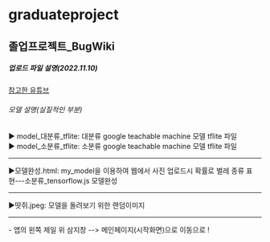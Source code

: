 # graduateproject
<h2>졸업프로젝트_BugWiki</h2>

<h5>업로드 파일 설명(2022.11.10)</h5>
<a href="https://www.youtube.com/watch?v=L2UeBBbQFx4">참고한 유튜브<a><br>
<h6>모델 설명(실질적인 부분)</h6>
▶ model_대분류_tflite: 대분류 google teachable machine 모델 tflite 파일 <br>
▶ model_소분류_tflite: 소분류 google teachable machine 모델 tflite 파일 <br>

<hr>
▶모델완성.html: my_model을 이용하여 웹에서 사진 업로드시 확률로 벌레 종류 표현---소분류_tensorflow.js 모델완성<br>

<hr>
▶땃쥐.jpeg: 모델을 돌려보기 위한 랜덤이미지 <br>

<hr>
- 앱의 왼쪽 제일 위 삼지창 --> 메인페이지(시작화면)으로 이동으로 !
